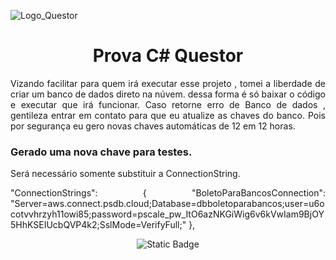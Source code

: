 
![Logo_Questor](https://github.com/cariocaluciano/Projeto_CriaBoletosParaBancos/assets/77442372/0943d42b-9e92-4836-8ee8-e006e9e5d534)

<h1 align="center"> Prova C# Questor </h1>

<p align="justify">
Vizando facilitar para quem irá executar esse projeto , tomei a liberdade de criar um banco de dados direto na núvem. dessa forma é só baixar o código e executar que irá funcionar.
Caso retorne erro de Banco de dados , gentileza entrar em contato para que eu atualize as chaves do banco. 
Pois por segurança eu gero novas chaves automáticas de 12 em 12 horas.
</p>

<h3>Gerado uma nova chave para testes.</h3>
<p>Será necessário somente substituir a ConnectionString.</p>
<p align="justify">
 "ConnectionStrings": {
    "BoletoParaBancosConnection": "Server=aws.connect.psdb.cloud;Database=dbboletoparabancos;user=u6ocotvvhrzyh11owi85;password=pscale_pw_ItO6azNKGiWig6v6kVwIam9BjOY5HhKSEIUcbQVP4k2;SslMode=VerifyFull;"
  },
</p>

<p align="center">
<img alt="Static Badge" src="https://img.shields.io/badge/Status-Finalizado-green">
</p>

